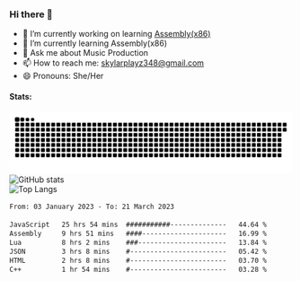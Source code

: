 ### Hi there 👋

- 🔭 I’m currently working on learning [Assembly(x86)](https://github.com/SkylarPlayz348/Assembly-Coding)
- 🌱 I’m currently learning Assembly(x86)
- 💬 Ask me about Music Production
- 📫 How to reach me: skylarplayz348@gmail.com
- 😄 Pronouns: She/Her

#### Stats:
![Snake](https://raw.githubusercontent.com/Skylarplayz348/Skylarplayz348/snake/github-contribution-grid-snake-dark.svg)
<br>
![GitHub stats](https://github-readme-stats.vercel.app/api?username=skylarplayz348&count_private=true&show_icons=true&theme=omni)
<br>
![Top Langs](https://github-readme-stats.vercel.app/api/top-langs/?username=skylarplayz348&layout=compact&theme=omni)
<!--START_SECTION:waka-->

```text
From: 03 January 2023 - To: 21 March 2023

JavaScript   25 hrs 54 mins  ###########--------------   44.64 %
Assembly     9 hrs 51 mins   ####---------------------   16.99 %
Lua          8 hrs 2 mins    ###----------------------   13.84 %
JSON         3 hrs 8 mins    #------------------------   05.42 %
HTML         2 hrs 8 mins    #------------------------   03.70 %
C++          1 hr 54 mins    #------------------------   03.28 %
```

<!--END_SECTION:waka-->

